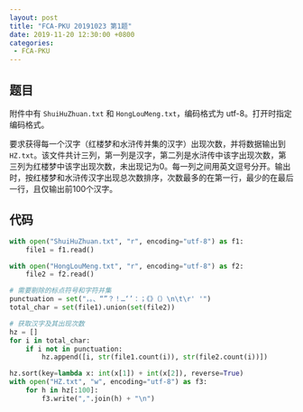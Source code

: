 ```yaml
---
layout: post
title: "FCA-PKU 20191023 第1题"
date: 2019-11-20 12:30:00 +0800
categories: 
 - FCA-PKU
---
```


## 题目

附件中有 `ShuiHuZhuan.txt` 和 `HongLouMeng.txt`，编码格式为 utf-8。打开时指定编码格式。

<!-- more -->

要求获得每一个汉字（红楼梦和水浒传并集的汉字）出现次数，并将数据输出到 `HZ.txt`。该文件共计三列，第一列是汉字，第二列是水浒传中该字出现次数，第三列为红楼梦中该字出现次数，未出现记为0。每一列之间用英文逗号分开。输出时，按红楼梦和水浒传汉字出现总次数排序，次数最多的在第一行，最少的在最后一行，且仅输出前100个汉字。

## 代码

```python
with open("ShuiHuZhuan.txt", "r", encoding="utf-8") as f1:
    file1 = f1.read()

with open("HongLouMeng.txt", "r", encoding="utf-8") as f2:
    file2 = f2.read()

# 需要剔除的标点符号和字符并集
punctuation = set("，。、“”？！…‘’：；《》（）\n\t\r' '")
total_char = set(file1).union(set(file2))

# 获取汉字及其出现次数
hz = []
for i in total_char:
    if i not in punctuation:
        hz.append([i, str(file1.count(i)), str(file2.count(i))])

hz.sort(key=lambda x: int(x[1]) + int(x[2]), reverse=True)
with open("HZ.txt", "w", encoding="utf-8") as f3:
    for h in hz[:100]:
        f3.write(",".join(h) + "\n")
```
